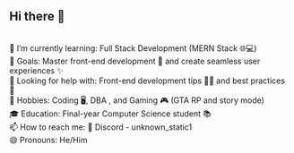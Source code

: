 ## Hi there 👋
<br>
🌱 I’m currently learning: Full Stack Development (MERN Stack 🌐💻)<br>
🎯 Goals: Master front-end development 🎨 and create seamless user experiences ✨<br>
🤔 Looking for help with: Front-end development tips 🧠💡 and best practices 🚀<br>
🌟 Hobbies: Coding 🖥️, DBA , and Gaming 🎮 (GTA RP and story mode)<br>
🎓 Education: Final-year Computer Science student 📚<br>
📫 How to reach me: 📣 Discord - unknown_static1<br>
😄 Pronouns: He/Him<br>

